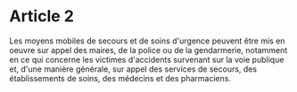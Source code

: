 # Article 2

Les moyens mobiles de secours et de soins d'urgence peuvent être mis en oeuvre sur appel des maires, de la police ou de la gendarmerie, notamment en ce qui concerne les victimes d'accidents survenant sur la voie publique et, d'une manière générale, sur appel des services de secours, des établissements de soins, des médecins et des pharmaciens.
